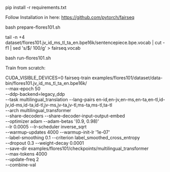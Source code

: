 pip install -r requirements.txt

Follow Installation in here: https://github.com/pytorch/fairseq

bash prepare-flores101.sh

tail -n +4 dataset/flores101.jv_id_ms_tl_ta_en.bpe16k/sentencepiece.bpe.vocab | cut -f1 | sed 's/$/ 100/g' > fairseq.vocab

bash run-flores101.sh

Train from scratch:

CUDA_VISIBLE_DEVICES=0 fairseq-train examples/flores101/dataset/data-bin/flores101.jv_id_ms_tl_ta_en.bpe16k/ \
--max-epoch 50 \
--ddp-backend=legacy_ddp \
--task multilingual_translation --lang-pairs en-id,en-jv,en-ms,en-ta,en-tl,id-jv,id-ms,id-ta,id-tl,jv-ms,jv-ta,jv-tl,ms-ta,ms-tl,ta-tl \
--arch multilingual_transformer \
--share-decoders --share-decoder-input-output-embed \
--optimizer adam --adam-betas '(0.9, 0.98)' \
--lr 0.0005 --lr-scheduler inverse_sqrt \
--warmup-updates 4000 --warmup-init-lr '1e-07' \
--label-smoothing 0.1 --criterion label_smoothed_cross_entropy \
--dropout 0.3 --weight-decay 0.0001 \
--save-dir examples/flores101/checkpoints/multilingual_transformer \
--max-tokens 4000 \
--update-freq 2 \
--combine-val
